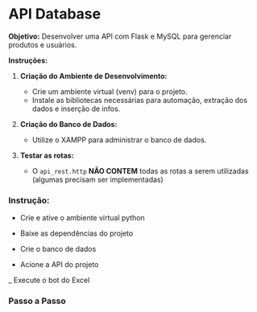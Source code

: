 # API Database

**Objetivo:** Desenvolver uma API com Flask e MySQL para gerenciar produtos e usuários.
    
**Instruções:**
    
1. **Criação do Ambiente de Desenvolvimento:**
    - Crie um ambiente virtual (venv) para o projeto.
    - Instale as bibliotecas necessárias para automação, extração dos dados e inserção de infos.

2. **Criação do Banco de Dados:**
    - Utilize o XAMPP para administrar o banco de dados.

3. **Testar as rotas:**
    - O `api_rest.http` **NÃO CONTEM** todas as rotas a serem utilizadas (algumas precisam ser implementadas)

### **Instrução:**
    
- Crie e ative o ambiente virtual python

- Baixe as dependências do projeto

- Crie o banco de dados

- Acione a API do projeto

_ Execute o bot do Excel

### **Passo a Passo**

